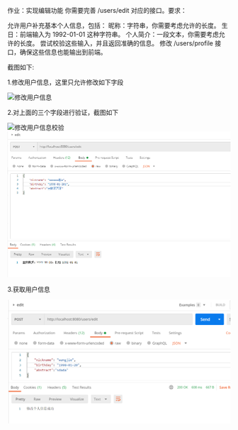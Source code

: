 作业：实现编辑功能
你需要完善 /users/edit 对应的接口。要求：

允许用户补充基本个人信息，包括：
昵称：字符串，你需要考虑允许的长度。
生日：前端输入为 1992-01-01 这种字符串。
个人简介：一段文本，你需要考虑允许的长度。
尝试校验这些输入，并且返回准确的信息。
修改 /users/profile 接口，确保这些信息也能输出到前端。



截图如下:

1.修改用户信息，这里只允许修改如下字段

![修改用户信息](/img/修改用户信息.png)

2.对上面的三个字段进行验证，截图如下

![修改用户信息校验](D:\git\go_basic\week2\img\修改用户信息校验.png)![修改用户信息昵称字段校验](..\week2\img\修改用户信息昵称字段校验.png)

3.获取用户信息

![修改用户信息](..\week2\img\修改用户信息.png)
